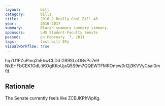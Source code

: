 ```yaml
---
layout:         bill
category:       bills
title:          2016-2 Really Cool Bill 46
year:           2016-2017
summary:        Blargh summary summary simmary.
sponsors:       LHS Student-Faculty Senate
passed:         pn February  7, 2011
tags:           test-bill EFy
visualworkflow: true
---
```



hq7U1PZuPmq2oEbwCLDd GR9SLoOBvPc7e9 NkEHFbCEK1OdLItKOgKKoUjaQ5S9m7QQEWTFMROnew0rl2j3KVVyCsai0mfd 




Rationale
---------
The Senate currently feels like ZCBJKPhVipKg.

